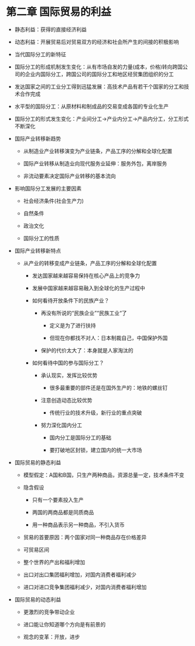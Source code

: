 第二章 国际贸易的利益
=====================

-   静态利益：获得的直接经济利益

-   动态利益：开展贸易后对贸易双方的经济和社会所产生的间接的积极影响

-   当代国际分工的新特征

-   国际分工的形成机制发生变化：从有市场自发的力量(成本，价格)转向跨国公司的企业内国际分工，跨国公司的国际分工和地区经贸集团组织的分工

-   发达国家之间的工业分工得到迅猛发展：高技术产品有若干个国家的分工和技术合作完成

-   水平型的国际分工：从原材料和制成品的交易变成各国的专业化生产

-   国际分工的形式发生变化：产业间分工→产业内分工→产品内分工，分工形式不断深化

-   国际产业转移新趋势

    -   从制造业产业转移演变为产业链条，产品工序的分解和全球化配置

    -   国际产业转移从制造业向现代服务业延伸：服务外包，离岸服务

    -   非流动要素决定国际产业转移的基本流向

-   影响国际分工发展的主要因素

    -   社会经济条件(社会生产力)

    -   自然条件

    -   政治文化

    -   国际分工的性质

-   国际产业转移新特点

    -   从产业的转移变成产业链条，产品工序的分解和全球化配置

        -   发达国家越来越容易保持在核心产品上的竞争力

        -   发展中国家越来越容易融入到全球化的生产过程中

        -   如何看待开放条件下的民族产业？

            -   再没有所说的“民族企业”“民族工业“了

                -   定义是为了进行扶持

                -   但现在你都找不对人：日本制裁自己，中国保护外国

            -   保护的代价太大了：本身就是人家淘汰的

        -   如何看待中国的参与国际分工？

            -   承认现实，发挥比较优势

                -   很多最重要的部件还是在国外生产的：地铁的螺丝钉

            -   注意创造动态比较优势

                -   传统行业的技术升级，新行业的重点突破

            -   努力深化国内分工

                -   国内分工是国际分工的基础

                -   要打破地区封锁，建立国内的统一大市场

-   国际贸易的静态利益

    -   模型假定：A国和B国，只生产两种商品，资源总量一定，技术条件不变

    -   隐含假设

        -   只有一个要素投入生产

        -   两国的两商品都是同质商品

        -   用一种商品表示另一种商品，不引入货币

    -   贸易的首要原因：两个国家对同一种商品存在价格差异

    -   可贸易区间

    -   整个世界的产出和福利增加

    -   出口对出口集团福利增加，对国内消费者福利减少

    -   进口对进口竞争集团福利减少，对国内消费者福利增加

-   国际贸易的动态利益

    -   更激烈的竞争带动企业

    -   进口能让你知道哪个方向是有前景的

    -   观念的变革：开放，进步
